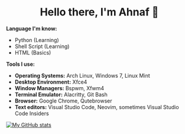 <h1 align='center'>Hello there, I'm Ahnaf 👋</h1>

**Language I'm know:**
 - Python (Learning)
 - Shell Script (Learning)
 - HTML (Basics)

**Tools I use:** 
 - **Operating Systems:** Arch Linux, Windows 7, Linux Mint
 - **Desktop Environment:** Xfce4
 - **Window Managers:** Bspwm, Xfwm4
 - **Terminal Emulator:** Alacritty, Git Bash
 - **Browser:** Google Chrome, Qutebrowser
 - **Text editors:** Visual Studio Code, Neovim, sometimes Visual Studio Code Insiders

[![My GitHub stats](https://github-readme-stats.vercel.app/api?username=ahnafalnafis&show_icons=true&theme=gruvbox)](https://github.com/anuraghazra/github-readme-stats)
